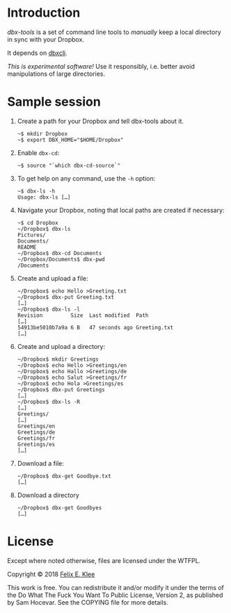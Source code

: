 Introduction
============

*dbx-tools* is a set of command line tools to *manually* keep a local
directory in sync with your Dropbox.

It depends on [dbxcli][1].

*This is experimental software!* Use it responsibly, i.e. better avoid
manipulations of large directories.


Sample session
==============

 1. Create a path for your Dropbox and tell dbx-tools about it.

        ~$ mkdir Dropbox
		~$ export DBX_HOME="$HOME/Dropbox"

 2. Enable `dbx-cd`:

        ~$ source "`which dbx-cd-source`"

 3. To get help on any command, use the `-h` option:

        ~$ dbx-ls -h
		Usage: dbx-ls […]

 4. Navigate your Dropbox, noting that local paths are created if
    necessary:

		~$ cd Dropbox
		~/Dropbox$ dbx-ls
		Pictures/
		Documents/
		README
		~/Dropbox$ dbx-cd Documents
		~/Dropbox/Documents$ dbx-pwd
		/Documents

 5. Create and upload a file:

		~/Dropbox$ echo Hello >Greeting.txt
		~/Dropbox$ dbx-put Greeting.txt
		[…]
		~/Dropbox$ dbx-ls -l
		Revision         Size  Last modified  Path
		[…]
		54913be5010b7a9a 6 B   47 seconds ago Greeting.txt
		[…]

 6. Create and upload a directory:

		~/Dropbox$ mkdir Greetings
		~/Dropbox$ echo Hello >Greetings/en
		~/Dropbox$ echo Hallo >Greetings/de
		~/Dropbox$ echo Salut >Greetings/fr
		~/Dropbox$ echo Hola >Greetings/es
		~/Dropbox$ dbx-put Greetings
		[…]
		~/Dropbox$ dbx-ls -R
		[…]
		Greetings/
		[…]
		Greetings/en
		Greetings/de
		Greetings/fr
		Greetings/es
		[…]

 7. Download a file:
 
	    ~/Dropbox$ dbx-get Goodbye.txt
		[…]

 8. Download a directory

        ~/Dropbox$ dbx-get Goodbyes
		[…]


License
=======

Except where noted otherwise, files are licensed under the WTFPL.

Copyright © 2018 [Felix E. Klee](felix.klee@inka.de)

This work is free. You can redistribute it and/or modify it under the terms of
the Do What The Fuck You Want To Public License, Version 2, as published by Sam
Hocevar. See the COPYING file for more details.

[1]: https://github.com/dropbox/dbxcli
